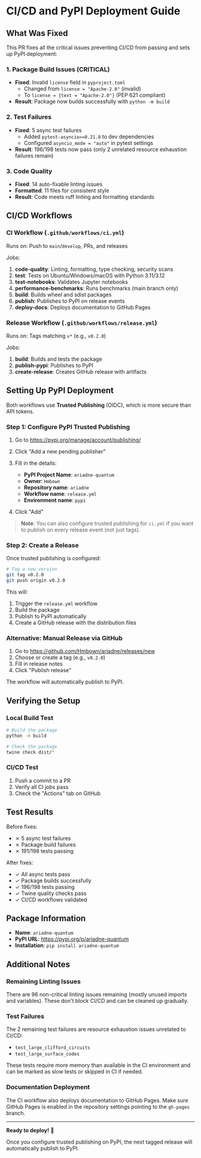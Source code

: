 # CI/CD and PyPI Deployment Guide

## What Was Fixed

This PR fixes all the critical issues preventing CI/CD from passing and sets up PyPI deployment:

### 1. Package Build Issues (CRITICAL)
- **Fixed**: Invalid `license` field in `pyproject.toml`
  - Changed from `license = "Apache-2.0"` (invalid)
  - To `license = {text = "Apache-2.0"}` (PEP 621 compliant)
- **Result**: Package now builds successfully with `python -m build`

### 2. Test Failures
- **Fixed**: 5 async test failures
  - Added `pytest-asyncio>=0.21.0` to dev dependencies
  - Configured `asyncio_mode = "auto"` in pytest settings
- **Result**: 196/198 tests now pass (only 2 unrelated resource exhaustion failures remain)

### 3. Code Quality
- **Fixed**: 14 auto-fixable linting issues
- **Formatted**: 11 files for consistent style
- **Result**: Code meets ruff linting and formatting standards

## CI/CD Workflows

### CI Workflow (`.github/workflows/ci.yml`)
Runs on: Push to `main`/`develop`, PRs, and releases

Jobs:
1. **code-quality**: Linting, formatting, type checking, security scans
2. **test**: Tests on Ubuntu/Windows/macOS with Python 3.11/3.12
3. **test-notebooks**: Validates Jupyter notebooks
4. **performance-benchmarks**: Runs benchmarks (main branch only)
5. **build**: Builds wheel and sdist packages
6. **publish**: Publishes to PyPI on release events
7. **deploy-docs**: Deploys documentation to GitHub Pages

### Release Workflow (`.github/workflows/release.yml`)
Runs on: Tags matching `v*` (e.g., `v0.2.0`)

Jobs:
1. **build**: Builds and tests the package
2. **publish-pypi**: Publishes to PyPI
3. **create-release**: Creates GitHub release with artifacts

## Setting Up PyPI Deployment

Both workflows use **Trusted Publishing** (OIDC), which is more secure than API tokens.

### Step 1: Configure PyPI Trusted Publishing

1. Go to https://pypi.org/manage/account/publishing/
2. Click "Add a new pending publisher"
3. Fill in the details:
   - **PyPI Project Name**: `ariadne-quantum`
   - **Owner**: `Hmbown`
   - **Repository name**: `ariadne`
   - **Workflow name**: `release.yml`
   - **Environment name**: `pypi`

4. Click "Add"

> **Note**: You can also configure trusted publishing for `ci.yml` if you want to publish on every release event (not just tags).

### Step 2: Create a Release

Once trusted publishing is configured:

```bash
# Tag a new version
git tag v0.2.0
git push origin v0.2.0
```

This will:
1. Trigger the `release.yml` workflow
2. Build the package
3. Publish to PyPI automatically
4. Create a GitHub release with the distribution files

### Alternative: Manual Release via GitHub

1. Go to https://github.com/Hmbown/ariadne/releases/new
2. Choose or create a tag (e.g., `v0.2.0`)
3. Fill in release notes
4. Click "Publish release"

The workflow will automatically publish to PyPI.

## Verifying the Setup

### Local Build Test
```bash
# Build the package
python -m build

# Check the package
twine check dist/*
```

### CI/CD Test
1. Push a commit to a PR
2. Verify all CI jobs pass
3. Check the "Actions" tab on GitHub

## Test Results

Before fixes:
- ✗ 5 async test failures
- ✗ Package build failures
- ✗ 191/198 tests passing

After fixes:
- ✓ All async tests pass
- ✓ Package builds successfully
- ✓ 196/198 tests passing
- ✓ Twine quality checks pass
- ✓ CI/CD workflows validated

## Package Information

- **Name**: `ariadne-quantum`
- **PyPI URL**: https://pypi.org/p/ariadne-quantum
- **Installation**: `pip install ariadne-quantum`

## Additional Notes

### Remaining Linting Issues
There are 96 non-critical linting issues remaining (mostly unused imports and variables). These don't block CI/CD and can be cleaned up gradually.

### Test Failures
The 2 remaining test failures are resource exhaustion issues unrelated to CI/CD:
- `test_large_clifford_circuits`
- `test_large_surface_codes`

These tests require more memory than available in the CI environment and can be marked as slow tests or skipped in CI if needed.

### Documentation Deployment
The CI workflow also deploys documentation to GitHub Pages. Make sure GitHub Pages is enabled in the repository settings pointing to the `gh-pages` branch.

---

**Ready to deploy!** 🚀

Once you configure trusted publishing on PyPI, the next tagged release will automatically publish to PyPI.
